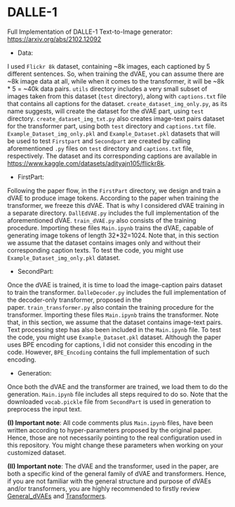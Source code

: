 # DALLE-1
Full Implementation of DALLE-1 Text-to-Image generator: https://arxiv.org/abs/2102.12092

* Data:

I used `Flickr 8k` dataset, containing ~8k images, each captioned by 5 different sentences. So, when training the dVAE, you can assume there are ~8k image data at all, while when it comes to the transformer, it will be ~8k * 5 = ~40k data pairs. `utils` directory includes a very small subset of images taken from this dataset (`test` directory), along with `captions.txt` file that contains all captions for the dataset. `create_dataset_img_only.py`, as its name suggests, will create the dataset for the dVAE part, using `test` directory. `create_dataset_img_txt.py` also creates image-text pairs dataset for the transformer part, using both `test` directory and `captions.txt` file. `Example_Dataset_img_only.pkl` and `Example_Dataset.pkl` datasets that will be used to test `Firstpart` and `Secondpart` are created by calling aforementioned `.py` files on `test` directory and `captions.txt` file, respectively. The dataset and its corresponding captions are available in https://www.kaggle.com/datasets/adityajn105/flickr8k.


* FirstPart:

Following the paper flow, in the `FirstPart` directory, we design and train a dVAE to produce image tokens. According to the paper when training the transformer, we freeze this dVAE. That is why I considered dVAE training in a separate directory. `DallEdVAE.py` includes the full implementation of the aforementioned dVAE. `train_dVAE.py` also consists of the training procedure. Importing these files `Main.ipynb` trains the dVAE, capable of generating image tokens of length 32*32=1024. Note that, in this section we assume that the dataset contains images only and without their corresponding caption texts. To test the code, you might use `Example_Dataset_img_only.pkl` dataset.

* SecondPart:

Once the dVAE is trained, it is time to load the image-caption pairs dataset to train the transformer. `DalleDecoder.py` includes the full implementation of the decoder-only transformer, proposed in the paper. `train_transformer.py` also contain the training procedure for the transformer. Importing these files `Main.ipynb` trains the transformer. Note that, in this section, we assume that the dataset contains image-text pairs. Text processing step has also been included in the `Main.ipynb` file. To test the code, you might use `Example_Dataset.pkl` dataset. Although the paper uses BPE encoding for captions, I did not consider this encoding in the code. However, `BPE_Encoding` contains the full implementation of such encoding.

* Generation:

Once both the dVAE and the transformer are trained, we load them to do the generation. `Main.ipynb` file includes all steps required to do so. Note that the downloaded `vocab.pickle` file from `SecondPart` is used in generation to preprocess the input text.

**(I) Important note**: All code comments plus `Main.ipynb` files, have been written according to hyper-parameters proposed by the original paper. Hence, those are not necessarily pointing to the real configuration used in this repository. You might change these parameters when working on your customized dataset.

**(II) Important note**: The dVAE and the transformer, used in the paper, are both a specific kind of the general family of dVAE and transformers. Hence, if you are not familiar with the general structure and purpose of dVAEs and/or transformers, you are highly recommended to firstly review [General_dVAEs](https://github.com/MohammadMahdiGhahramani7/dVAE) and [Transformers](https://github.com/MohammadMahdiGhahramani7/MachineTranslation-Transformer).

